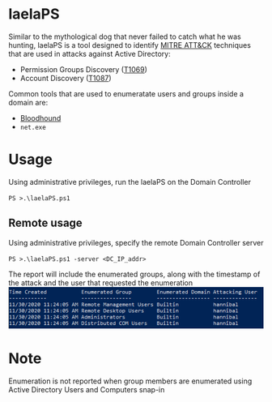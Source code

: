# laelaPS
Similar to the mythological dog that never failed to catch what he was hunting, laelaPS is a tool designed to identify [MITRE ATT&CK](https://attack.mitre.org/matrices/enterprise/) techniques that are used in attacks against Active Directory:
- Permission Groups Discovery ([T1069](https://attack.mitre.org/techniques/T1069/))
- Account Discovery ([T1087](https://attack.mitre.org/techniques/T1087/))

Common tools that are used to enumeratate users and groups inside a domain are:
- [Bloodhound](https://github.com/BloodHoundAD/BloodHound)
- `net.exe`

# Usage
Using administrative privileges, run the laelaPS on the Domain Controller </p>
`PS >.\laelaPS.ps1`

## Remote usage
Using administrative privileges, specify the remote Domain Controller server </p>
`PS >.\laelaPS.ps1 -server <DC_IP_addr>`

The report will include the enumerated groups, along with the timestamp of the attack and the user that requested the enumeration
![](https://github.com/nov3mb3r/laelaPS/blob/main/report.PNG)

# Note
Enumeration is not reported when group members are enumerated using Active Directory Users and Computers snap-in
